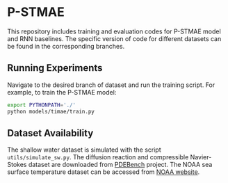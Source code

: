 # P-STMAE

This repository includes training and evaluation codes for P-STMAE model and RNN baselines. The specific version of code for different datasets can be found in the corresponding branches.

## Running Experiments

Navigate to the desired branch of dataset and run the training script. For example, to train the P-STMAE model:

```sh
export PYTHONPATH='./'
python models/timae/train.py
```

## Dataset Availability

The shallow water dataset is simulated with the script `utils/simulate_sw.py`. The diffusion reaction and compressible Navier-Stokes dataset are downloaded from [PDEBench](https://github.com/pdebench/PDEBench) project. The NOAA sea surface temperature dataset can be accessed from [NOAA website](https://www.ncei.noaa.gov/products/optimum-interpolation-sst).
